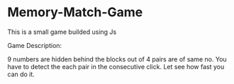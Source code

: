 # Memory-Match-Game
This is a small game builded using Js  

Game Description:

9 numbers are hidden behind the blocks out of 4 pairs are of same no. You have to detect the each pair in the consecutive click.
Let see how fast you can do it.

